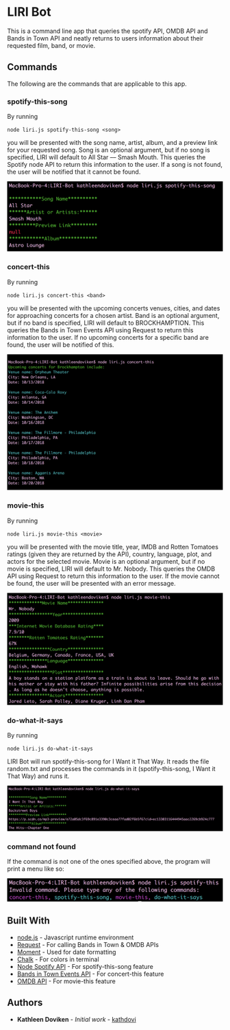 # LIRI Bot

This is a command line app that queries the spotify API, OMDB API and Bands in Town API and neatly returns to users information about their requested film, band, or movie.

## Commands

The following are the commands that are applicable to this app.

### spotify-this-song

By running

```
node liri.js spotify-this-song <song>
```

you will be presented with the song name, artist, album, and a preview link for your requested song. Song is an optional argument, but if no song is specified, LIRI will default to All Star –– Smash Mouth. This queries the Spotify node API to return this information to the user. If a song is not found, the user will be notified that it cannot be found.

![alt text](https://github.com/kathdovi/LIRI-Bot/blob/master/spotify-this-song.png)

### concert-this

By running

```
node liri.js concert-this <band>
```

you will be presented with the upcoming concerts venues, cities, and dates for approaching concerts for a chosen artist. Band is an optional argument, but if no band is specified, LIRI will default to BROCKHAMPTION. This queries the Bands in Town Events API using Request to return this information to the user. If no upcoming concerts for a specific band are found, the user will be notified of this.

![alt text](https://github.com/kathdovi/LIRI-Bot/blob/master/concert-this.png)

### movie-this

By running

```
node liri.js movie-this <movie>
```

you will be presented with the movie title, year, IMDB and Rotten Tomatoes ratings (given they are returned by the API), country, language, plot, and actors for the selected movie. Movie is an optional argument, but if no movie is specified, LIRI will default to Mr. Nobody. This queries the OMDB API using Request to return this information to the user. If the movie cannot be found, the user will be presented with an error message.

![alt text](https://github.com/kathdovi/LIRI-Bot/blob/master/movie-this.png)

### do-what-it-says

By running

```
node liri.js do-what-it-says
```

LIRI Bot will run spotify-this-song for I Want it That Way. It reads the file random.txt and processes the commands in it (spotify-this-song, I Want it That Way) and runs it.

![alt text](https://github.com/kathdovi/LIRI-Bot/blob/master/do-what-it-says.png)


### command not found

If the command is not one of the ones specified above, the program will print a menu like so:

![alt text](https://github.com/kathdovi/LIRI-Bot/blob/master/invalid-command.png)


## Built With

* [node.js](https://nodejs.org/en/) - Javascript runtime environment
* [Request](https://www.npmjs.com/package/request) - For calling Bands in Town & OMDB APIs
* [Moment](https://www.npmjs.com/package/moment) - Used for date formatting
* [Chalk](https://www.npmjs.com/package/chalk) - For colors in terminal
* [Node Spotify API](https://www.npmjs.com/package/node-spotify-api) - For spotify-this-song feature
* [Bands in Town Events API](http://www.artists.bandsintown.com/bandsintown-api) - For concert-this feature
* [OMDB API](http://www.omdbapi.com/) - For movie-this feature


## Authors

* **Kathleen Doviken** - *Initial work* - [kathdovi](https://github.com/kathdovi)
